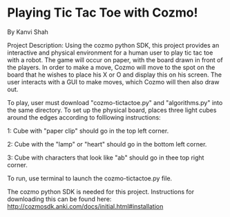 # Playing Tic Tac Toe with Cozmo! 

By Kanvi Shah

Project Description: 
Using the cozmo python SDK, this project provides an interactive and physical 
environment for a human user to play tic tac toe with a robot. The game will occur 
on paper, with the board drawn in front of the players. In order to make a move, 
Cozmo will move to the spot on the board that he wishes to place his X or O and display 
this on his screen. The user interacts with a GUI to make moves, which Cozmo will then
also draw out.

To play, user must download "cozmo-tictactoe.py" and "algorithms.py" into the same directory. 
To set up the physical board, places three light cubes around the edges according to folllowing instructions:

1: Cube with "paper clip" should go in the top left corner.

2: Cube with the "lamp" or "heart" should go in the bottom left corner.

3: Cube with characters that look like "ab" should go in thee top right corner.

To run, use terminal to launch the cozmo-tictactoe.py file.

The cozmo python SDK is needed for this project. 
Instructions for downloading this can be found here: http://cozmosdk.anki.com/docs/initial.html#installation
